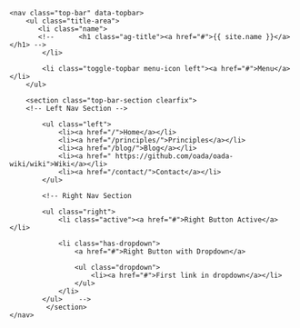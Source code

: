 

    <nav class="top-bar" data-topbar>
        <ul class="title-area">
           <li class="name">
           <!--      <h1 class="ag-title"><a href="#">{{ site.name }}</a></h1> -->
            </li> 

            <li class="toggle-topbar menu-icon left"><a href="#">Menu</a></li>
        </ul>

        <section class="top-bar-section clearfix">
        <!-- Left Nav Section -->

            <ul class="left">
                <li><a href="/">Home</a></li>
                <li><a href="/principles/">Principles</a></li>
                <li><a href="/blog/">Blog</a></li>
                <li><a href=" https://github.com/oada/oada-wiki/wiki">Wiki</a></li>
                <li><a href="/contact/">Contact</a></li>
            </ul>

            <!-- Right Nav Section 

            <ul class="right">
                <li class="active"><a href="#">Right Button Active</a></li>

                <li class="has-dropdown">
                    <a href="#">Right Button with Dropdown</a>

                    <ul class="dropdown">
                        <li><a href="#">First link in dropdown</a></li>
                    </ul>
                </li>
            </ul>    -->   
             </section>
    </nav>


